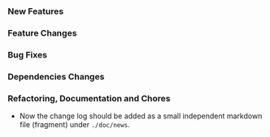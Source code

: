 ### New Features

### Feature Changes

### Bug Fixes

### Dependencies Changes

### Refactoring, Documentation and Chores

* Now the change log should be added as a small independent markdown file (fragment) under `./doc/news`.